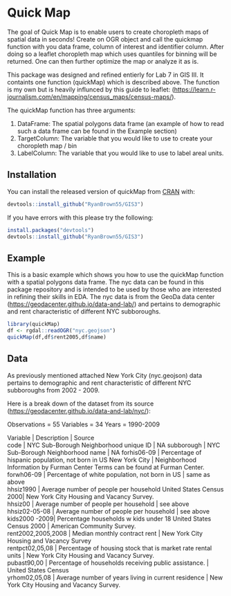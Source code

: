 
# Quick Map

<!-- badges: start -->
<!-- badges: end -->

The goal of Quick Map is to enable users to create choropleth maps of spatial data in seconds! Create on OGR object and call the quickmap function with you data frame, column of interest and identifier column. After doing so a leaflet choropleth map which uses quantiles for binning will be returned. One can then further optimize the map or analyze it as is.

This package was designed and refined entierly for Lab 7 in GIS III. It containts one function (quickMap) which is described above. The function is my own but is heavily influnced by this guide to leaflet: (https://learn.r-journalism.com/en/mapping/census_maps/census-maps/). 


The quickMap function has three arguments:

1) DataFrame: The spatial polygons data frame (an example of how to read such a data frame can be found in the Example section) 
2) TargetColumn: The variable that you would like to use to create your choropleth map / bin
3) LabelColumn: The variable that you would like to use to label areal units. 
 
## Installation

You can install the released version of quickMap from [CRAN](https://CRAN.R-project.org) with:

``` r
devtools::install_github("RyanBrown55/GIS3")
```

If you have errors with this please try the following:

``` r
install.packages("devtools")
devtools::install_github("RyanBrown55/GIS3")
```

## Example

This is a basic example which shows you how to use the quickMap function with a spatial polygons data frame. The nyc data can be found in this package repository and is intended to be used by those who are interested in refining their skills in EDA. The nyc data is from the GeoDa data center
(https://geodacenter.github.io/data-and-lab/) and pertains to demographic and rent characteristic of different NYC subboroughs. 

``` r
library(quickMap)
df <- rgdal::readOGR("nyc.geojson")
quickMap(df,df$rent2005,df$name)
```

## Data

As previously mentioned attached New York City (nyc.geojson) data pertains to demographic and rent characteristic of different NYC subboroughs from 2002 - 2009. 

Here is a break down of the dataset from its source (https://geodacenter.github.io/data-and-lab/nyc/):


Observations = 55
Variables = 34
Years = 1990-2009


Variable 	    |                 Description	                                    | Source	 
code	         | NYC Sub-Borough Neighborhood unique ID	 	                       | NA
subborough	   | NYC Sub-Borough Neighborhood name	 	                            | NA
forhis06-09   | Percentage of hispanic population, not born in US	New York City | Neighborhood Information by Furman Center Terms can be found at Furman Center.	 
forwh06-09	   | Percentage of white population, not born in US                  |	same as above	 
hhsiz1990	    | Average number of people per household	United States Census 2000| New York City Housing and Vacancy Survey.	 
hhsiz00	      | Average number of people per household	                         | see above	 
hhsiz02-05-08 |	Average number of people per household	                         | see above	 
kids2000 -2009| Percentage households w kids under 18	United States Census 2000 | American Community Survey.	 
rent2002,2005,2008 |	Median monthly contract rent	                              | New York City Housing and Vacancy Survey	 
rentpct02,05,08	| Percentage of housing stock that is market rate rental units  |	New York City Housing and Vacancy Survey.	 
pubast90,00 |	Percentage of households receiving public assistance.             |	United States Census	 
yrhom02,05,08 |	Average number of years living in current residence	            | New York City Housing and Vacancy Survey.


